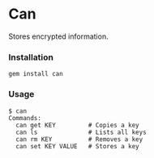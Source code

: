 # Can

Stores encrypted information.


### Installation

    gem install can


### Usage

    $ can
    Commands:
      can get KEY         # Copies a key
      can ls              # Lists all keys
      can rm KEY          # Removes a key
      can set KEY VALUE   # Stores a key

